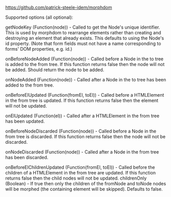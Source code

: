 https://github.com/patrick-steele-idem/morphdom

Supported options (all optional):

getNodeKey (Function(node)) - Called to get the Node's unique identifier. This is used by morphdom to rearrange elements rather than creating and destroying an element that already exists. This defaults to using the Node's id property. (Note that form fields must not have a name corresponding to forms' DOM properties, e.g. id.)

onBeforeNodeAdded (Function(node)) - Called before a Node in the to tree is added to the from tree. If this function returns false then the node will not be added. Should return the node to be added.

onNodeAdded (Function(node)) - Called after a Node in the to tree has been added to the from tree.

onBeforeElUpdated (Function(fromEl, toEl)) - Called before a HTMLElement in the from tree is updated. If this function returns false then the element will not be updated.

onElUpdated (Function(el)) - Called after a HTMLElement in the from tree has been updated.

onBeforeNodeDiscarded (Function(node)) - Called before a Node in the from tree is discarded. If this function returns false then the node will not be discarded.

onNodeDiscarded (Function(node)) - Called after a Node in the from tree has been discarded.

onBeforeElChildrenUpdated (Function(fromEl, toEl)) - Called before the children of a HTMLElement in the from tree are updated. If this function returns false then the child nodes will not be updated.
childrenOnly (Boolean) - If true then only the children of the fromNode and toNode nodes will be morphed (the containing element will be skipped). Defaults to false.

